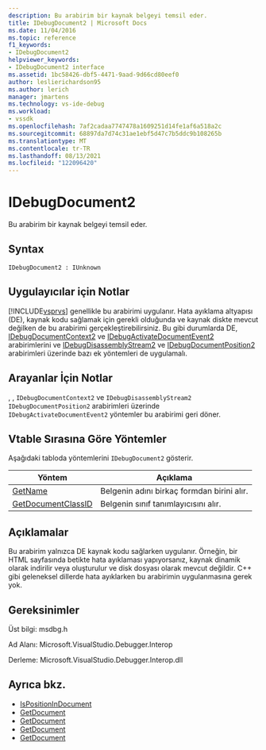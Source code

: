```yaml
---
description: Bu arabirim bir kaynak belgeyi temsil eder.
title: IDebugDocument2 | Microsoft Docs
ms.date: 11/04/2016
ms.topic: reference
f1_keywords:
- IDebugDocument2
helpviewer_keywords:
- IDebugDocument2 interface
ms.assetid: 1bc58426-dbf5-4471-9aad-9d66cd80eef0
author: leslierichardson95
ms.author: lerich
manager: jmartens
ms.technology: vs-ide-debug
ms.workload:
- vssdk
ms.openlocfilehash: 7af2cadaa7747478a1609251d14fe1af6a518a2c
ms.sourcegitcommit: 68897da7d74c31ae1ebf5d47c7b5ddc9b108265b
ms.translationtype: MT
ms.contentlocale: tr-TR
ms.lasthandoff: 08/13/2021
ms.locfileid: "122096420"
---
```

# <a name="idebugdocument2"></a>IDebugDocument2
Bu arabirim bir kaynak belgeyi temsil eder.

## <a name="syntax"></a>Syntax

```
IDebugDocument2 : IUnknown
```

## <a name="notes-for-implementers"></a>Uygulayıcılar için Notlar
 [!INCLUDE[vsprvs](../../../code-quality/includes/vsprvs_md.md)] genellikle bu arabirimi uygulanır. Hata ayıklama altyapısı (DE), kaynak kodu sağlamak için gerekli olduğunda ve kaynak diskte mevcut değilken de bu arabirimi gerçekleştirebilirsiniz.  Bu gibi durumlarda DE, [IDebugDocumentContext2](../../../extensibility/debugger/reference/idebugdocumentcontext2.md) ve [IDebugActivateDocumentEvent2](../../../extensibility/debugger/reference/idebugactivatedocumentevent2.md) arabirimlerini ve [IDebugDisassemblyStream2](../../../extensibility/debugger/reference/idebugdisassemblystream2.md) ve [IDebugDocumentPosition2](../../../extensibility/debugger/reference/idebugdocumentposition2.md) arabirimleri üzerinde bazı ek yöntemleri de uygulamalı.

## <a name="notes-for-callers"></a>Arayanlar İçin Notlar
 , , `IDebugDocumentContext2` ve `IDebugDisassemblyStream2` `IDebugDocumentPosition2` arabirimleri üzerinde `IDebugActivateDocumentEvent2` yöntemler bu arabirimi geri döner.

## <a name="methods-in-vtable-order"></a>Vtable Sırasına Göre Yöntemler
 Aşağıdaki tabloda yöntemlerini `IDebugDocument2` gösterir.

|Yöntem|Açıklama|
|------------|-----------------|
|[GetName](../../../extensibility/debugger/reference/idebugdocument2-getname.md)|Belgenin adını birkaç formdan birini alır.|
|[GetDocumentClassID](../../../extensibility/debugger/reference/idebugdocument2-getdocumentclassid.md)|Belgenin sınıf tanımlayıcısını alır.|

## <a name="remarks"></a>Açıklamalar
 Bu arabirim yalnızca DE kaynak kodu sağlarken uygulanır. Örneğin, bir HTML sayfasında betikte hata ayıklaması yapıyorsanız, kaynak dinamik olarak indirilir veya oluşturulur ve disk dosyası olarak mevcut değildir. C++ gibi geleneksel dillerde hata ayıklarken bu arabirimin uygulanmasına gerek yok.

## <a name="requirements"></a>Gereksinimler
 Üst bilgi: msdbg.h

 Ad Alanı: Microsoft.VisualStudio.Debugger.Interop

 Derleme: Microsoft.VisualStudio.Debugger.Interop.dll

## <a name="see-also"></a>Ayrıca bkz.
- [IsPositionInDocument](../../../extensibility/debugger/reference/idebugdocumentposition2-ispositionindocument.md)
- [GetDocument](../../../extensibility/debugger/reference/idebugactivatedocumentevent2-getdocument.md)
- [GetDocument](../../../extensibility/debugger/reference/idebugdocumentcontext2-getdocument.md)
- [GetDocument](../../../extensibility/debugger/reference/idebugdocumentposition2-getdocument.md)
- [GetDocument](../../../extensibility/debugger/reference/idebugdisassemblystream2-getdocument.md)
